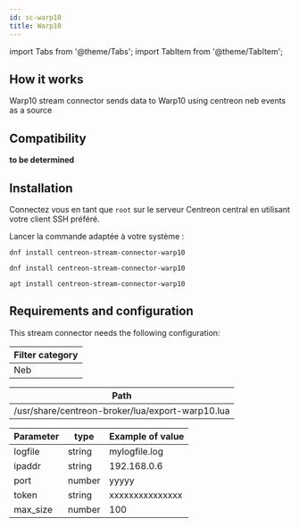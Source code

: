 ```yaml
---
id: sc-warp10
title: Warp10
---
```

import Tabs from '@theme/Tabs';
import TabItem from '@theme/TabItem';

## How it works

Warp10 stream connector sends data to Warp10 using centreon neb events as a
source

## Compatibility

**to be determined**

## Installation

Connectez vous en tant que `root` sur le serveur Centreon central en utilisant votre client SSH préféré.

Lancer la commande adaptée à votre système :

<Tabs groupId="sync">
<TabItem value="Alma / RHEL / Oracle Linux 8" label="Alma / RHEL / Oracle Linux 8">

```shell
dnf install centreon-stream-connector-warp10
```

</TabItem>

<TabItem value="Alma / RHEL / Oracle Linux 9" label="Alma / RHEL / Oracle Linux 9">

```shell
dnf install centreon-stream-connector-warp10
```

</TabItem>

<TabItem value="Debian 12" label="Debian 12">

```shell
apt install centreon-stream-connector-warp10
```

</TabItem>
</Tabs>

## Requirements and configuration

This stream connector needs the following configuration:

| Filter category |
| --------------- |
| Neb             |

| Path                                             |
| ------------------------------------------------ |
| /usr/share/centreon-broker/lua/export-warp10.lua |

| Parameter | type   | Example of value |
| --------- | ------ | ---------------- |
| logfile   | string | mylogfile.log    |
| ipaddr    | string | 192.168.0.6      |
| port      | number | yyyyy            |
| token     | string | xxxxxxxxxxxxxxx  |
| max\_size | number | 100              |
